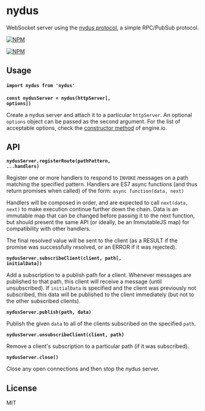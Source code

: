 # nydus

WebSocket server using the [nydus protocol](https://github.com/tec27/nydus-protocol), a simple RPC/PubSub protocol.

[![NPM](https://img.shields.io/npm/v/nydus.svg?style=flat)](https://www.npmjs.org/package/nydus)

[![NPM](https://nodei.co/npm/nydus.png)](https://nodei.co/npm/nydus/)

## Usage

#### `import nydus from 'nydus'`

<b><code>const nydusServer = nydus(httpServer[, options])</code></b>

Create a nydus server and attach it to a particular `httpServer`. An optional `options` object can
be passed as the second argument.
For the list of acceptable options, check the [constructor method](https://github.com/socketio/engine.io#methods-1) of engine.io.

## API

<b><code>nydusServer.registerRoute(pathPattern, ...handlers)</code></b>

Register one or more handlers to respond to `INVOKE` messages on a path matching the specified
pattern. Handlers are ES7 async functions (and thus return promises when called) of the form:
`async function(data, next)`

Handlers will be composed in order, and are expected to call `next(data, next)` to make execution
continue further down the chain. Data is an immutable map that can be changed before passing it to
the next function, but should present the same API (or ideally, be an ImmutableJS map) for
compatibility with other handlers.

The final resolved value will be sent to the client (as a RESULT if the promise was successfully
resolved, or an ERROR if it was rejected).

<b><code>nydusServer.subscribeClient(client, path[, initialData])</code></b>

Add a subscription to a publish path for a client. Whenever messages are published to that path,
this client will receive a message (until unsubscribed). If `initialData` is specified and the
client was previously not subscribed, this data will be published to the client immediately (but
not to the other subscribed clients).

<b><code>nydusServer.publish(path, data)</code></b>

Publish the given `data` to all of the clients subscribed on the specified `path`.

<b><code>nydusServer.unsubscribeClient(client, path)</code></b>

Remove a client's subscription to a particular path (if it was subscribed).

<b><code>nydusServer.close()</code></b>

Close any open connections and then stop the nydus server.

## License

MIT
